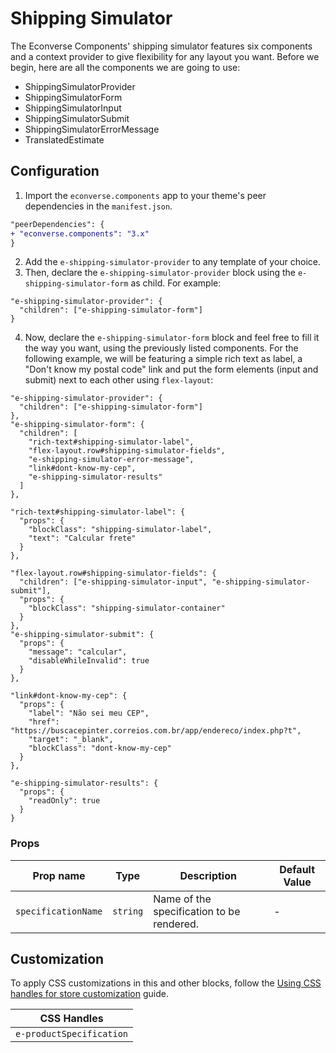 # Shipping Simulator

The Econverse Components' shipping simulator features six components and a context provider to give flexibility for any layout you want. Before we begin, here are all the components we are going to use:

- ShippingSimulatorProvider
- ShippingSimulatorForm
- ShippingSimulatorInput
- ShippingSimulatorSubmit
- ShippingSimulatorErrorMessage
- TranslatedEstimate

## Configuration

1. Import the `econverse.components` app to your theme's peer dependencies in the `manifest.json`.
```diff
"peerDependencies": {
+ "econverse.components": "3.x"
}
```
2. Add the `e-shipping-simulator-provider` to any template of your choice.
3. Then, declare the `e-shipping-simulator-provider` block using the `e-shipping-simulator-form` as child. For example:
```jsonc
"e-shipping-simulator-provider": {
  "children": ["e-shipping-simulator-form"]
}
```
4. Now, declare the `e-shipping-simulator-form` block and feel free to fill it the way you want, using the previously listed components. For the following example, we will be featuring a simple rich text as label, a "Don't know my postal code" link and put the form elements (input and submit) next to each other using `flex-layout`:
```jsonc
"e-shipping-simulator-provider": {
  "children": ["e-shipping-simulator-form"]
},
"e-shipping-simulator-form": {
  "children": [
    "rich-text#shipping-simulator-label",
    "flex-layout.row#shipping-simulator-fields",
    "e-shipping-simulator-error-message",
    "link#dont-know-my-cep",
    "e-shipping-simulator-results"
  ]
},

"rich-text#shipping-simulator-label": {
  "props": {
    "blockClass": "shipping-simulator-label",
    "text": "Calcular frete"
  }
},

"flex-layout.row#shipping-simulator-fields": {
  "children": ["e-shipping-simulator-input", "e-shipping-simulator-submit"],
  "props": {
    "blockClass": "shipping-simulator-container"
  }
},
"e-shipping-simulator-submit": {
  "props": {
    "message": "calcular",
    "disableWhileInvalid": true
  }
},

"link#dont-know-my-cep": {
  "props": {
    "label": "Não sei meu CEP",
    "href": "https://buscacepinter.correios.com.br/app/endereco/index.php?t",
    "target": "_blank",
    "blockClass": "dont-know-my-cep"
  }
},

"e-shipping-simulator-results": {
  "props": {
    "readOnly": true
  }
}
```

### Props

| Prop name           | Type     | Description                               | Default Value |
|---------------------|----------|-------------------------------------------|---------------|
| `specificationName` | `string` | Name of the specification to be rendered. | -             |             |

## Customization

To apply CSS customizations in this and other blocks, follow the [Using CSS handles for store customization](https://developers.vtex.com/vtex-developer-docs/docs/vtex-io-documentation-using-css-handles-for-store-customization) guide.

| CSS Handles        |
|--------------------|
| `e-productSpecification` |